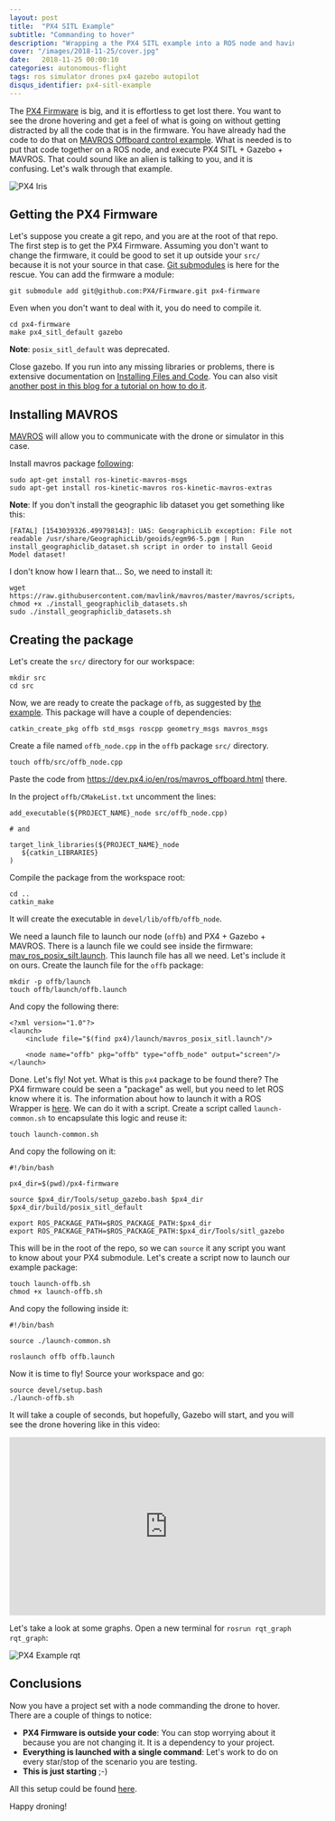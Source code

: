 ```yaml
---
layout: post
title:  "PX4 SITL Example"
subtitle: "Commanding to hover"
description: "Wrapping a the PX4 SITL example into a ROS node and having the drone hovering could be challenging. This post proposes an example on how to setup PX4 SITL with Gazebo into a project separating the PX4 code from the code you are developing and commanding the drone to hover."
cover: "/images/2018-11-25/cover.jpg"
date:   2018-11-25 00:00:10
categories: autonomous-flight
tags: ros simulator drones px4 gazebo autopilot 
disqus_identifier: px4-sitl-example
---
```


The [PX4 Firmware](https://github.com/PX4/Firmware) is big, and it is effortless to get lost there. You want to see the drone hovering and get a feel of what is going on without getting distracted by all the code that is in the firmware. You have already had the code to do that on [MAVROS Offboard control example](https://dev.px4.io/en/ros/mavros_offboard.html). What is needed is to put that code together on a ROS node, and execute PX4 SITL + Gazebo + MAVROS. That could sound like an alien is talking to you, and it is confusing. Let's walk through that example.

![PX4 Iris](/images/2018-11-25/px4-iris.jpg)

## Getting the PX4 Firmware

Let's suppose you create a git repo, and you are at the root of that repo. The first step is to get the PX4 Firmware.
Assuming you don't want to change the firmware, it could be good to set it up outside your `src/` because it is not your source in that case. [Git submodules](https://blog.github.com/2016-02-01-working-with-submodules/) is here for the rescue. You can add the firmware a module:

```
git submodule add git@github.com:PX4/Firmware.git px4-firmware
```

Even when you don't want to deal with it, you do need to compile it.

```
cd px4-firmware
make px4_sitl_default gazebo
```
**Note**: `posix_sitl_default` was deprecated.

Close gazebo. If you run into any missing libraries or problems, there is extensive documentation on [Installing Files and Code](https://dev.px4.io/en/setup/dev_env.html). You can also visit [another post in this blog for a tutorial on how to do it](/autonomous-flight/2018/11/18/installing-px4-sitl-gazebo.html).

## Installing MAVROS

[MAVROS](http://wiki.ros.org/mavros) will allow you to communicate with the drone or simulator in this case.

Install mavros package [following](https://dev.px4.io/en/ros/mavros_installation.html):
```
sudo apt-get install ros-kinetic-mavros-msgs
sudo apt-get install ros-kinetic-mavros ros-kinetic-mavros-extras
```

**Note**: If you don't install the geographic lib dataset you get something like this:

```
[FATAL] [1543039326.499798143]: UAS: GeographicLib exception: File not readable /usr/share/GeographicLib/geoids/egm96-5.pgm | Run install_geographiclib_dataset.sh script in order to install Geoid Model dataset!
```

I don't know how I learn that... So, we need to install it:
```
wget https://raw.githubusercontent.com/mavlink/mavros/master/mavros/scripts/install_geographiclib_datasets.sh
chmod +x ./install_geographiclib_datasets.sh
sudo ./install_geographiclib_datasets.sh 
```

## Creating the package

Let's create the `src/` directory for our workspace:

```
mkdir src
cd src
```

Now, we are ready to create the package `offb`, as suggested by [the example](https://dev.px4.io/en/ros/mavros_offboard.html). This package will have a couple of dependencies:

```
catkin_create_pkg offb std_msgs roscpp geometry_msgs mavros_msgs
```

Create a file named `offb_node.cpp` in the `offb` package `src/` directory.

```
touch offb/src/offb_node.cpp
```

Paste the code from https://dev.px4.io/en/ros/mavros_offboard.html there.

In the project `offb/CMakeList.txt` uncomment the lines:

```
add_executable(${PROJECT_NAME}_node src/offb_node.cpp)

# and 

target_link_libraries(${PROJECT_NAME}_node
   ${catkin_LIBRARIES}
)

```

Compile the package from the workspace root:

```
cd ..
catkin_make
```

It will create the executable in `devel/lib/offb/offb_node`.

We need a launch file to launch our node (`offb`) and PX4 + Gazebo + MAVROS. There is a launch file we could see inside the firmware: [mav_ros_posix_silt.launch](https://github.com/PX4/Firmware/blob/master/launch/mavros_posix_sitl.launch). This launch file has all we need. Let's include it on ours. Create the launch file for the `offb` package:

```
mkdir -p offb/launch
touch offb/launch/offb.launch
```

And copy the following there:

```
<?xml version="1.0"?>
<launch>
    <include file="$(find px4)/launch/mavros_posix_sitl.launch"/>

    <node name="offb" pkg="offb" type="offb_node" output="screen"/>
</launch>
```

Done. Let's fly! Not yet. What is this `px4` package to be found there? The PX4 firmware could be seen a "package" as well, but you need to let ROS know where it is. The information about how to launch it with a ROS Wrapper is [here](https://dev.px4.io/en/simulation/ros_interface.html). We can do it with a script. Create a script called `launch-common.sh` to encapsulate this logic and reuse it:

```
touch launch-common.sh
```

And copy the following on it:

```
#!/bin/bash

px4_dir=$(pwd)/px4-firmware

source $px4_dir/Tools/setup_gazebo.bash $px4_dir $px4_dir/build/posix_sitl_default

export ROS_PACKAGE_PATH=$ROS_PACKAGE_PATH:$px4_dir
export ROS_PACKAGE_PATH=$ROS_PACKAGE_PATH:$px4_dir/Tools/sitl_gazebo
```

This will be in the root of the repo, so we can `source` it any script you want to know about your PX4 submodule. Let's create a script now to launch our example package:

```
touch launch-offb.sh
chmod +x launch-offb.sh
```

And copy the following inside it:

```
#!/bin/bash

source ./launch-common.sh

roslaunch offb offb.launch
```

Now it is time to fly! Source your workspace and go:

```
source devel/setup.bash
./launch-offb.sh
```

It will take a couple of seconds, but hopefully, Gazebo will start, and you will see the drone hovering like in this video:

<iframe width="560" height="315" src="https://www.youtube.com/embed/f0xiR9SzvHY" frameborder="0" allow="accelerometer; autoplay; encrypted-media; gyroscope; picture-in-picture" allowfullscreen></iframe>

Let's take a look at some graphs. Open a new terminal for `rosrun rqt_graph rqt_graph`:

![PX4 Example rqt](/images/2018-11-25/px4-example-rqt.jpg)

## Conclusions 

Now you have a project set with a node commanding the drone to hover. There are a couple of things to notice:

- **PX4 Firmware is outside your code**: You can stop worrying about it because you are not changing it. It is a dependency to your project.
- **Everything is launched with a single command**: Let's work to do on every star/stop of the scenario you are testing.
- **This is just starting** ;-)

All this setup could be found [here](https://github.com/darienmt/px4-sitl-ros-example).

Happy droning!